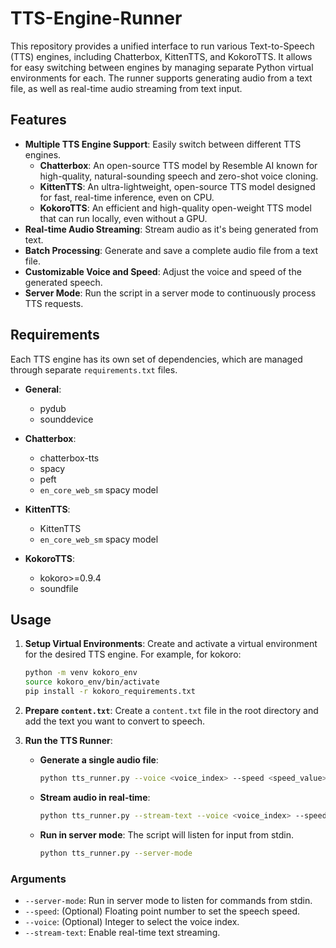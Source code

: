 # TTS-Engine-Runner

This repository provides a unified interface to run various Text-to-Speech (TTS) engines, including Chatterbox, KittenTTS, and KokoroTTS. It allows for easy switching between engines by managing separate Python virtual environments for each. The runner supports generating audio from a text file, as well as real-time audio streaming from text input.

## Features

*   **Multiple TTS Engine Support**: Easily switch between different TTS engines.
    *   **Chatterbox**: An open-source TTS model by Resemble AI known for high-quality, natural-sounding speech and zero-shot voice cloning.
    *   **KittenTTS**: An ultra-lightweight, open-source TTS model designed for fast, real-time inference, even on CPU.
    *   **KokoroTTS**: An efficient and high-quality open-weight TTS model that can run locally, even without a GPU.
*   **Real-time Audio Streaming**: Stream audio as it's being generated from text.
*   **Batch Processing**: Generate and save a complete audio file from a text file.
*   **Customizable Voice and Speed**: Adjust the voice and speed of the generated speech.
*   **Server Mode**: Run the script in a server mode to continuously process TTS requests.

## Requirements

Each TTS engine has its own set of dependencies, which are managed through separate `requirements.txt` files.

*   **General**:
    *   pydub
    *   sounddevice

*   **Chatterbox**:
    *   chatterbox-tts
    *   spacy
    *   peft
    *   `en_core_web_sm` spacy model

*   **KittenTTS**:
    *   KittenTTS
    *   `en_core_web_sm` spacy model

*   **KokoroTTS**:
    *   kokoro>=0.9.4
    *   soundfile

## Usage

1.  **Setup Virtual Environments**:
    Create and activate a virtual environment for the desired TTS engine. For example, for kokoro:

    ```bash
    python -m venv kokoro_env
    source kokoro_env/bin/activate
    pip install -r kokoro_requirements.txt
    ```

2.  **Prepare `content.txt`**:
    Create a `content.txt` file in the root directory and add the text you want to convert to speech.

3.  **Run the TTS Runner**:

    *   **Generate a single audio file**:
        ```bash
        python tts_runner.py --voice <voice_index> --speed <speed_value>
        ```

    *   **Stream audio in real-time**:
        ```bash
        python tts_runner.py --stream-text --voice <voice_index> --speed <speed_value>
        ```

    *   **Run in server mode**:
        The script will listen for input from stdin.
        ```bash
        python tts_runner.py --server-mode
        ```

### Arguments

*   `--server-mode`: Run in server mode to listen for commands from stdin.
*   `--speed`: (Optional) Floating point number to set the speech speed.
*   `--voice`: (Optional) Integer to select the voice index.
*   `--stream-text`: Enable real-time text streaming.
